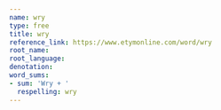 ```yaml
---
name: wry
type: free
title: wry
reference_link: https://www.etymonline.com/word/wry
root_name: 
root_language: 
denotation: 
word_sums:
- sum: 'Wry + '
  respelling: wry
---
```

